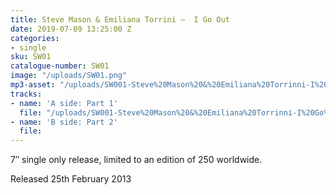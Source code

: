 ```yaml
---
title: Steve Mason & Emiliana Torrini –  I Go Out
date: 2019-07-09 13:25:00 Z
categories:
- single
sku: SW01
catalogue-number: SW01
image: "/uploads/SW01.png"
mp3-asset: "/uploads/SW001-Steve%20Mason%20&%20Emiliana%20Torrinni-I%20Go%20Out.mp3"
tracks:
- name: 'A side: Part 1'
  file: "/uploads/SW001-Steve%20Mason%20&%20Emiliana%20Torrinni-I%20Go%20Out.mp3"
- name: 'B side: Part 2'
  file: 
---
```


7″ single only release, limited to an edition of 250 worldwide.

Released 25th February 2013